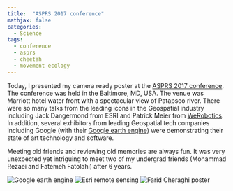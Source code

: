 ```yaml
---
title:  "ASPRS 2017 conference"
mathjax: false
categories: 
  - Science
tags:
  - conference
  - asprs
  - cheetah
  - movement ecology
---
```


Today, I presented my camera ready poster at the [ASPRS 2017 conference](conferences.asprs.org/Baltimore-2017/). The conference was held in the Baltimore, MD, USA. The venue was Marriott hotel water front with a spectacular view of Patapsco river. There were so many talks from the leading icons in the Geospatial industry including Jack Dangermond from ESRI and Patrick Meier from [WeRobotics](http://werobotics.org/speaking-tedxberlin). In addition, several exhibitors from leading Geospatial tech companies including Google (with their [Google earth engine](https://earthengine.google.com/)) were demonstrating their state of art technology and software.

Meeting old friends and reviewing old memories are always fun. It was very unexpected yet intriguing to meet two of my undergrad friends (Mohammad Rezaei and Fatemeh Fatolahi) after 6 years. 

![Google earth engine](http://www.fcheraghi.ir/images/Rmarkdown_files/asprs/google.jpg)
![Esri remote sensing](http://www.fcheraghi.ir/images/Rmarkdown_files/asprs/esri.jpg)
![Farid Cheraghi poster](http://www.fcheraghi.ir/images/Rmarkdown_files/asprs/poster.jpg)
